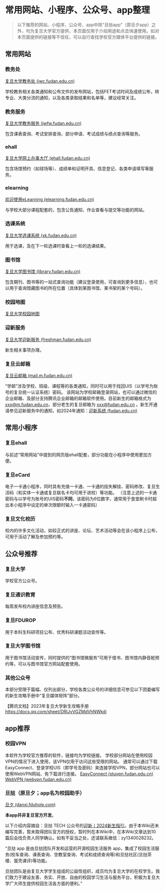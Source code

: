 # 常用网站、小程序、公众号、app整理

> 以下推荐的网站、小程序、公众号、app中除“旦挞app”（原旦夕app）之外，均为复旦大学官方提供，本页面仅用于介绍用途和点击快速使用。如对本页面提供的链接等不信任，可以自行查找学校官方媒体平台提供的链接。

## 常用网站

### 教务处

[复旦大学教务处 (jwc.fudan.edu.cn)](https://jwc.fudan.edu.cn/)

学校教务相关各类通知和公布文件的发布网站，包括FET考试时间及成绩公布，转专业、大类分流的通知，以及各类录取结果和名单等，建议经常关注。
### 教务服务

[复旦大学教务服务 (jwfw.fudan.edu.cn)](https://jwfw.fudan.edu.cn/)

包含课表查询、考试安排查询、部分申请、考试成绩与绩点查询等服务。
### ehall

[复旦大学网上办事大厅 (ehall.fudan.edu.cn)](https://ehall.fudan.edu.cn/)

包含场馆预约（如球场等）、成绩单和证明开具、信息登记、各类申请填写等服务。
### elearning

[欢迎使用eLearning (elearning.fudan.edu.cn)](https://elearning.fudan.edu.cn/)

与学校大部分课程配套的，包含公告通知、作业查看与提交等功能的网站。
### 选课系统

[复旦大学选课系统 (xk.fudan.edu.cn)](https://xk.fudan.edu.cn/)

用于选课，及在下一轮选课时查看上一轮的选课结果。
### 图书馆

[复旦大学图书馆 (library.fudan.edu.cn)](https://library.fudan.edu.cn/)

包含期刊、图书等的一站式查询功能（建议登录使用，可查询到更多信息），也可以用于查询馆藏图书的所在位置（具体到某图书馆、某书架的某个号码）。
### 校园地图

[复旦大学校园地图](https://zlapp.fudan.edu.cn/site/schoolMap/model?titleID=15)
### 迎新服务

[复旦大学迎新服务 (freshman.fudan.edu.cn)](https://freshman.fudan.edu.cn/)

新生相关事项办理。
### 复旦云邮箱

[复旦云邮箱 (mail.m.fudan.edu.cn)](https://mail.m.fudan.edu.cn/)

“学邮”涉及学校、班级、课程等的各类通知，同时可以用于找回UIS（以学号为账号的复旦统一认证系统）密码。
该网站为学校邮箱登录网站，也可以通过微信的企业邮箱、及部分支持腾讯企业邮箱的邮箱软件使用。目前新生的邮箱格式为 xxx@m.fudan.edu.cn，部分老生的复旦邮箱为 xxx@fudan.edu.cn 。新生开通请参见迎新服务中的通知，如2024年通知：[迎新系统 (fudan.edu.cn)](https://freshman.fudan.edu.cn/yx/#/share/eyJhcHBOYW1lIjoiRURVLVdFTENPTUVXSVNFLUFQUCIsInNoYXJlU2lnbmF0dXJlIjoiN0RDNUFDRTlBQkM5NUYzQTEzODYxMUI3MDdFN0JGOTEifQ%3D%3D?appName=EDU-WELCOMEWISE-APP&noticeId=261&stuType=42&topicCode=TZGG)
## 常用小程序

### 复旦ehall

与前述“常用网站”中提到的网页版ehall配套，部分功能在小程序中使用更加方便。
### 复旦eCard

电子一卡通小程序，同时具有充值一卡通、一卡通的挂失解挂、密码修改、复旦生活码（和实体一卡通或复旦联名卡均可用于进校）等功能。
（注意上述的一卡通密码与以学号为账号的UIS密码**不同**，该密码为6位数字，通常用于食堂刷卡时超出本小程序中设定的单次限额时输入一卡通密码）
### 复旦文化校历

校内的许多文化活动，如较正式的讲座、论坛、艺术活动等会在该小程序上公布，可用于活动了解及参加预约等。
## 公众号推荐

### 复旦大学

学校官方公众号。
### 复旦通识教育

每周发布校内讲座信息及预告。
### 复旦FDUROP

用于本科生科研项目公布、优秀科研课题活动宣传等。
### 复旦大学图书馆

用于图书馆活动宣传，同时提供的“图书馆微服务”可用于借书、图书馆内静音舱预约等，可以与图书馆官方网站配套使用。
### 其他公众号

本部分受限于篇幅、仅列出部分，学校各类公众号的详细信息可参见以下团委编写的新生攻略手册中“复旦媒体矩阵”部分。

【腾讯文档】2023年复旦大学新生攻略手册 
https://docs.qq.com/sheet/DRlJyVGZMdVhNWkdi
## app推荐

### 校园VPN

本软件为学校官方推荐的软件，链接均为学校链接。
学校部分网站在使用校园VPN的情况下进入使用，该VPN仅用于访问这些受限的网站。
通常可以通过下载EasyConnect、登录学校UIS（即学号及密码）来连接学校VPN，部分网站也可以使用WebVPN网站、免下载进行连接。
[EasyConnect (stuvpn.fudan.edu.cn)](https://stuvpn.fudan.edu.cn/)
[WebVPN (webvpn.fudan.edu.cn)](https://webvpn.fudan.edu.cn/)
### 旦挞（原旦夕；app名为校园助手）

[旦夕 (danxi.fduhole.com)](https://danxi.fduhole.com/project/app)

**本app并非复旦官方开发**。

以下介绍内容摘自：旦挞 TECH 公众号的[迎新丨2024新生指引](https://mp.weixin.qq.com/s/mLINhovfMHYBBrhlaC0X_Q)。由于本Wiki还未编写完善，暂未取得团队官方的授权，暂时列在本Wiki中，在本Wiki文章达到10篇后会找负责人同学确认。如有不妥当之处，还请联系微信：zy1340028232。

“旦挞 app 是由旦挞团队开发和运营的开源校园生活服务 app，集成了校园生活服务(校车查询、课表查询、空教室查询、考试和成绩查询等)和旦挞社区(旦挞茶楼、蛋壳课评)等功能。

旦挞团队是由复旦大学学生组成的公益性组织，成员均为复旦大学的在校学生。我们致力于建设友善、务实、开放、自由的校园学习生活与服务平台，积极为复旦大学广大师生提供校园生活各方面的便利。”

